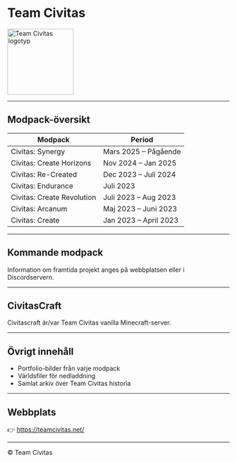 # Team Civitas


<img src="https://teamcivitas.net/static/img/modpacks/civitas_other.webp" alt="Team Civitas logotyp" width="150"/>

---

## Modpack-översikt

| Modpack                     | Period                      |
|-----------------------------|-----------------------------|
| Civitas: Synergy            | Mars 2025 – Pågående        |
| Civitas: Create Horizons    | Nov 2024 – Jan 2025         |
| Civitas: Re-Created         | Dec 2023 – Juli 2024        |
| Civitas: Endurance          | Juli 2023                   |
| Civitas: Create Revolution  | Juli 2023 – Aug 2023        |
| Civitas: Arcanum            | Maj 2023 – Juni 2023        |
| Civitas: Create             | Jan 2023 – April 2023       |

---

## Kommande modpack

Information om framtida projekt anges på webbplatsen eller i Discordservern.

---

## CivitasCraft

Civitascraft är/var Team Civitas vanilla Minecraft-server.

---

## Övrigt innehåll

- Portfolio-bilder från varje modpack
- Världsfiler för nedladdning
- Samlat arkiv över Team Civitas historia

---

## Webbplats

👉 https://teamcivitas.net/

---

© Team Civitas
